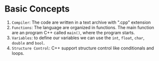 # Basic Concepts

1. `Compiler`:  The code are written in a text archive with ".cpp" extension
2. `Functions`: The language are organized in functions. The main function are an program C++ called `main()`, where the program starts.
3. `Variables`: to define our variables we can use the `int`, `float`, `char`, `double` and `bool`.
4. `Structure Control`: C++ support structure control like conditionals and loops.
